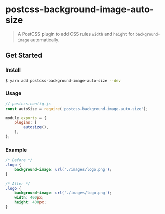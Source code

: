 # postcss-background-image-auto-size

> A PostCSS plugin to add CSS rules `width` and `height` for `background-image` automatically.

## Get Started

### Install

```sh
$ yarn add postcss-background-image-auto-size --dev
```

### Usage

```js
// postcss.config.js
const autoSize = require('postcss-background-image-auto-size');

module.exports = {
    plugins: [
        autosize(),
    ],
};
```

### Example

```css
/* Before */
.logo {
    background-image: url('./images/logo.png');
}

/* After */
.logo {
    background-image: url('./images/logo.png');
    width: 400px;
    height: 400px;
}
```